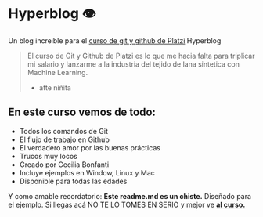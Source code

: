 # Hyperblog 👁
Un blog increible para el [curso de git y github de Platzi](http://platzi.com/cursos/git-github "curso de git y github de Platzi")
Hyperblog 
>El curso de Git y Github de Platzi es lo que me hacia falta para triplicar mi salario y lanzarme a la industria del tejido de lana sintetica con Machine Learning.
> - atte niñita

 ## En este curso vemos de todo:
* Todos los comandos de Git
* El flujo de trabajo en Github
* El verdadero amor por las buenas prácticas
* Trucos muy locos
* Creado por Cecilia Bonfanti
* Incluye ejemplos en Window, Linux y Mac
* Disponible para todas las edades

Y como amable recordatorio: **Este readme.md es un chiste.** Diseñado para el ejemplo. Si llegas acá NO TE LO TOMES EN SERIO y mejor ve [**al curso.**](http://platzi.com/cursos/git-github) 